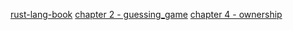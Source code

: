 [rust-lang-book](https://doc.rust-lang.ru/book/title-page.html)
[chapter 2 - guessing_game](https://doc.rust-lang.ru/book/ch02-00-guessing-game-tutorial.html)
[chapter 4 - ownership](https://doc.rust-lang.ru/book/ch04-00-understanding-ownership.html)